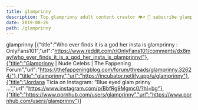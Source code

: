```yaml
---
title: glamprinny
description: Top glamprinny adult content creator 👁♐️ 👑 subscribe glamprinny to my porn site below IG glamprinny
date: 2019-08-26
path: /glamprinny
---
```


glamprinny
[{"title":"Who ever finds it is a god her insta is glamprinny : OnlyFans101","url":"https://www.reddit.com/r/OnlyFans101/comments/dx8may/who_ever_finds_it_is_a_god_her_insta_is_glamprinny/"},{"title":"Glamprinny | Nude Celebs | The Fappening Forum","url":"https://thefappeningblog.com/forum/threads/glamprinny.32624/"},{"title":"glamprinny","url":"https://incubator.netlify.app/u/glamprinny"},{"title":"Jordana Ticia on Instagram: “Blue eyed glam prinny ...","url":"https://www.instagram.com/p/BbfRg9Mgmc0/?hl=bg"},{"title":"https://www.pornhub.com/users/glamprinny","url":"https://www.pornhub.com/users/glamprinny"}]


